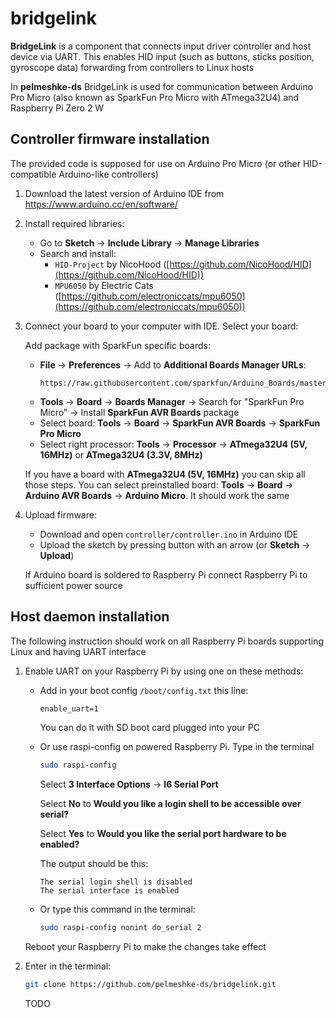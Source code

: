 # bridgelink

**BridgeLink** is a component that connects input driver controller and host device via UART. This enables HID input (such as buttons, sticks position, gyroscope data) forwarding from controllers to Linux hosts

In **pelmeshke-ds** BridgeLink is used for communication between Arduino Pro Micro (also known as SparkFun Pro Micro with ATmega32U4) and Raspberry Pi Zero 2 W

## Controller firmware installation

The provided code is supposed for use on Arduino Pro Micro (or other HID-compatible Arduino-like controllers)

1. Download the latest version of Arduino IDE from https://www.arduino.cc/en/software/

2. Install required libraries:
    * Go to **Sketch** -> **Include Library** -> **Manage Libraries**
    * Search and install:
        * `HID-Project` by NicoHood ([https://github.com/NicoHood/HID](https://github.com/NicoHood/HID))
        * `MPU6050` by Electric Cats ([https://github.com/electroniccats/mpu6050](https://github.com/electroniccats/mpu6050))

3. Connect your board to your computer with IDE. Select your board:

    Add package with SparkFun specific boards:

    * **File** -> **Preferences** -> Add to **Additional Boards Manager URLs**:
        ```
        https://raw.githubusercontent.com/sparkfun/Arduino_Boards/master/IDE_Board_Manager/package_sparkfun_index.json
        ```
    * **Tools** -> **Board** -> **Boards Manager** -> Search for "SparkFun Pro Micro" -> Install **SparkFun AVR Boards** package
    * Select board: **Tools** -> **Board** -> **SparkFun AVR Boards** -> **SparkFun Pro Micro**
    * Select right processor: **Tools** -> **Processor** -> **ATmega32U4 (5V, 16MHz)** or **ATmega32U4 (3.3V, 8MHz)**

    If you have a board with **ATmega32U4 (5V, 16MHz)** you can skip all those steps. You can select preinstalled board: **Tools** -> **Board** -> **Arduino AVR Boards** -> **Arduino Micro**. It should work the same

4. Upload firmware:
    * Download and open `controller/controller.ino` in Arduino IDE
    * Upload the sketch by pressing button with an arrow (or **Sketch** -> **Upload**)

    If Arduino board is soldered to Raspberry Pi connect Raspberry Pi to sufficient power source



## Host daemon installation

The following instruction should work on all Raspberry Pi boards supporting Linux and having UART interface

1. Enable UART on your Raspberry Pi by using one on these methods:

    * Add in your boot config `/boot/config.txt` this line:
        ```config.txt
        enable_uart=1
        ```

        You can do it with SD boot card plugged into your PC
    
    * Or use raspi-config on powered Raspberry Pi. Type in the terminal
        ```sh
        sudo raspi-config
        ```

        Select **3 Interface Options** -> **I6 Serial Port**

        Select **No** to **Would you like a login shell to be accessible over serial?**

        Select **Yes** to **Would you like the serial port hardware to be enabled?**

        The output should be this:
        ```
        The serial login shell is disabled 
        The serial interface is enabled
        ```

    * Or type this command in the terminal:
        ```sh
        sudo raspi-config nonint do_serial 2
        ```

    Reboot your Raspberry Pi to make the changes take effect

2. Enter in the terminal:

    ```sh
    git clone https://github.com/pelmeshke-ds/bridgelink.git
    ```

    TODO


